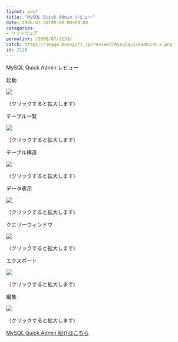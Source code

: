 ```yaml
---
layout: post
title: "MySQL Quick Admin レビュー"
date: 2006-07-30T09:00:00+09:00
categories:
- ソフトウェア
permalink: /2006/07/2133/
catch: https://image.moongift.jp/review3/mysqlquickadmin4.s.png
id: 2120
---
```

MySQL Quick Admin レビュー  
<!--more-->

起動

  

[![](https://image.moongift.jp/review3/mysqlquickadmin1.s.png)](https://image.moongift.jp/review3/mysqlquickadmin1.png)  
  
（クリックすると拡大します)

  

テーブル一覧

  

[![](https://image.moongift.jp/review3/mysqlquickadmin2.s.png)](https://image.moongift.jp/review3/mysqlquickadmin2.png)  
  
（クリックすると拡大します)

  

テーブル構造

  

[![](https://image.moongift.jp/review3/mysqlquickadmin3.s.png)](https://image.moongift.jp/review3/mysqlquickadmin3.png)  
  
（クリックすると拡大します)

  

データ表示

  

[![](https://image.moongift.jp/review3/mysqlquickadmin4.s.png)](https://image.moongift.jp/review3/mysqlquickadmin4.png)  
  
（クリックすると拡大します)

  

クエリーウィンドウ

  

  

[![](https://image.moongift.jp/review3/mysqlquickadmin5.s.png)](https://image.moongift.jp/review3/mysqlquickadmin5.png)  
  
（クリックすると拡大します)

  

エクスポート

  

[![](https://image.moongift.jp/review3/mysqlquickadmin6.s.png)](https://image.moongift.jp/review3/mysqlquickadmin6.png)  
  
（クリックすると拡大します)

  

編集

  

[![](https://image.moongift.jp/review3/mysqlquickadmin7.s.png)](https://image.moongift.jp/review3/mysqlquickadmin7.png)  
  
（クリックすると拡大します)

  

[MySQL Quick Admin 紹介はこちら](http://oss.moongift.jp/intro/i-2124.html)


